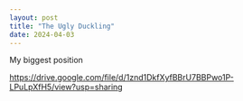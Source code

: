 ```yaml
---
layout: post
title: "The Ugly Duckling"
date: 2024-04-03
---
```

My biggest position

https://drive.google.com/file/d/1znd1DkfXyfBBrU7BBPwo1P-LPuLpXfH5/view?usp=sharing
